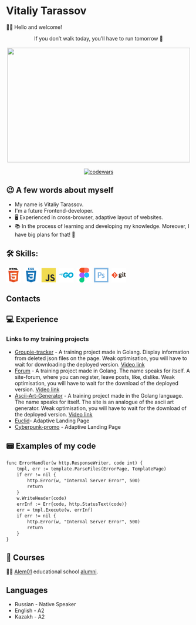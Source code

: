 # Vitaliy Tarassov
🙋‍♂️ Hello and welcome!
<div align="center">
  If you don’t walk today, you’ll have to run tomorrow 🎯  
</div>
<br>
<div align="center">
  <picture>
    <source srcset="https://user-images.githubusercontent.com/74038190/264141683-8aa99f6c-267d-4977-9cd3-1a4c11675863.gif"  width="298" height="212" media="(max-width: 576px)">
    <img src="https://user-images.githubusercontent.com/74038190/264141683-8aa99f6c-267d-4977-9cd3-1a4c11675863.gif" width="498" height="312"> 
  </picture> 
  
  [![codewars](https://www.codewars.com/users/vtarasso/badges/small?theme=light)](https://www.codewars.com/users/vtarasso) 
</div>

## 😉 A few words about myself

* My name is Vitaliy Tarassov.   
* I'm a future Frontend-developer.   
* 🖥 Experienced in cross-browser, adaptive layout of websites. 
* 📚 In the process of learning and developing my knowledge. Moreover, I have big plans for that! 🙂
  
## :hammer_and_wrench: Skills:

<div>
  <img src="https://github.com/devicons/devicon/blob/master/icons/html5/html5-original-wordmark.svg" title="HTML5" alt="HTML" width="40" height="40"/>&nbsp;
  <img src="https://github.com/devicons/devicon/blob/master/icons/css3/css3-plain-wordmark.svg"  title="CSS3" alt="CSS" width="40" height="40"/>&nbsp;
  <img src="https://github.com/devicons/devicon/blob/master/icons/javascript/javascript-original.svg" title="JavaScript" alt="JavaScript" width="40" height="40"/>&nbsp;
  <img src="https://github.com/devicons/devicon/blob/master/icons/go/go-original-wordmark.svg" title="Golang" alt="Golang" width="40" height="40"/>&nbsp;
  <img src="https://github.com/devicons/devicon/blob/master/icons/figma/figma-original.svg" title="Figma" alt="Figma" width="40" height="40"/>&nbsp;
  <img src="https://github.com/devicons/devicon/blob/master/icons/photoshop/photoshop-line.svg" title="Photoshop" alt="Photoshop" width="40" height="40"/>&nbsp;
  <img src="https://github.com/devicons/devicon/blob/master/icons/git/git-original-wordmark.svg" title="Git" **alt="Git" width="40" height="40"/>
</div>

## Contacts


##  💻 Experience
### Links to my training projects
* [Groupie-tracker](https://groupie-tracker-553n.onrender.com) - A training project made in Golang. Display information from deleted json files on the page. Weak optimisation, you will have to wait for downloading the deployed version. [Video link](https://www.youtube.com/watch?v=8p2bzAx-5JM)
* [Forum](https://forum-b1fn.onrender.com) - A training project made in Golang. The name speaks for itself. A site-forum, where you can register, leave posts, like, dislike. Weak optimisation, you will have to wait for the download of the deployed version. [Video link](https://www.youtube.com/watch?v=HLdnLD4Q1GM)
* [Ascii-Art-Generator](https://ascii-art-r29i.onrender.com) - A training project made in the Golang language. The name speaks for itself. 
The site is an analogue of the ascii art generator. Weak optimisation, you will have to wait for the download of the deployed version. [Video link](https://www.youtube.com/watch?v=xpDpq2EZQRQ)
* [Euclid](https://vtarasso.github.io/euclid-v2.0)- Adaptive Landing Page
* [Cyberpunk-promo](https://vtarasso.github.io/cyberpunk) - Adaptive Landing Page

## 📟 Examples of my code

```
func ErrorHandler(w http.ResponseWriter, code int) {
	tmpl, err := template.ParseFiles(ErrorPage, TemplatePage)
	if err != nil {
		http.Error(w, "Internal Server Error", 500)
		return
	}
	w.WriteHeader(code)
	errInf := Err{code, http.StatusText(code)}
	err = tmpl.Execute(w, errInf)
	if err != nil {
		http.Error(w, "Internal Server Error", 500)
		return
	}
}
```
## 🔖  Courses
👨‍🎓 [Alem01](https://alem.school/) educational school [alumni](https://alem.school/certificates/alumni/vtarasso).   

## Languages
* Russian - Native Speaker
* English - A2
* Kazakh - A2 
